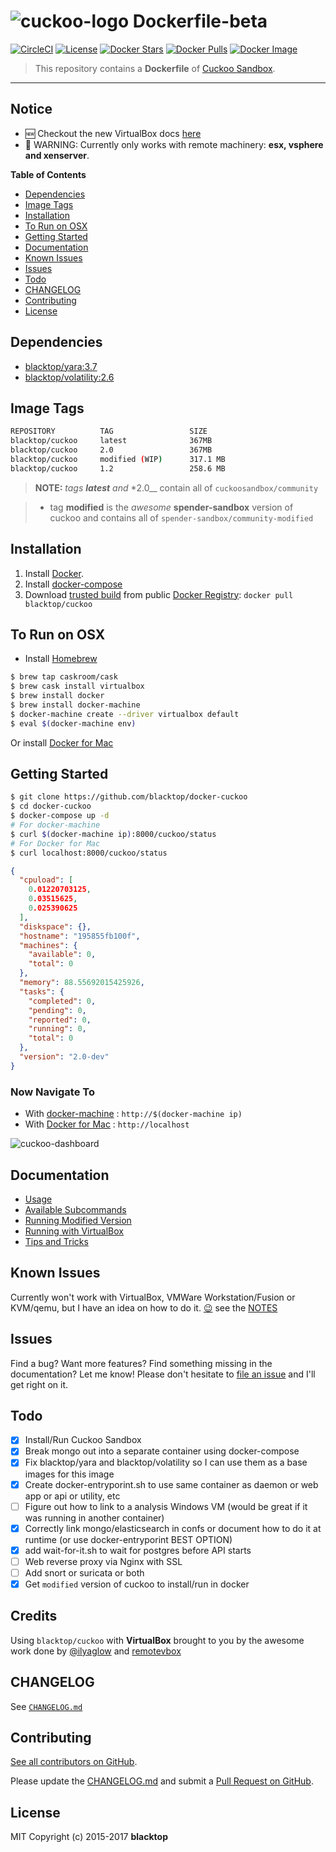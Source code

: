 # ![cuckoo-logo](https://github.com/blacktop/docker-cuckoo/raw/master/docs/img/logo.png) Dockerfile-beta

[![CircleCI](https://circleci.com/gh/blacktop/docker-cuckoo.png?style=shield)](https://circleci.com/gh/blacktop/docker-cuckoo) [![License](http://img.shields.io/:license-mit-blue.svg)](http://doge.mit-license.org) [![Docker Stars](https://img.shields.io/docker/stars/blacktop/cuckoo.svg)](https://hub.docker.com/r/blacktop/cuckoo/) [![Docker Pulls](https://img.shields.io/docker/pulls/blacktop/cuckoo.svg)](https://hub.docker.com/r/blacktop/cuckoo/) [![Docker Image](https://img.shields.io/badge/docker%20image-475MB%20MB-blue.svg)](https://hub.docker.com/r/blacktop/cuckoo/)

> This repository contains a **Dockerfile** of [Cuckoo Sandbox](https://github.com/cuckoosandbox/cuckoo).

--------------------------------------------------------------------------------

## Notice

- :new: Checkout the new VirtualBox docs [here](https://github.com/blacktop/docker-cuckoo/blob/master/docs/virtualbox.md)
- :construction: WARNING: Currently only works with remote machinery: **esx, vsphere and xenserver**.

**Table of Contents**

- [Dependencies](#dependencies)
- [Image Tags](#image-tags)
- [Installation](#installation)
- [To Run on OSX](#to-run-on-osx)
- [Getting Started](#getting-started)
- [Documentation](#documentation)
- [Known Issues](#known-issues)
- [Issues](#issues)
- [Todo](#todo)
- [CHANGELOG](#changelog)
- [Contributing](#contributing)
- [License](#license)

## Dependencies

- [blacktop/yara:3.7](https://hub.docker.com/r/blacktop/yara/)
- [blacktop/volatility:2.6](https://hub.docker.com/r/blacktop/volatility/)

## Image Tags

```bash
REPOSITORY          TAG                 SIZE
blacktop/cuckoo     latest              367MB
blacktop/cuckoo     2.0                 367MB
blacktop/cuckoo     modified (WIP)      317.1 MB
blacktop/cuckoo     1.2                 258.6 MB
```

> **NOTE:** _tags **latest** and_ *2.0__ contain all of `cuckoosandbox/community`

> - tag **modified** is the _awesome_ **spender-sandbox** version of cuckoo and contains all of `spender-sandbox/community-modified`

## Installation

1. Install [Docker](https://docs.docker.com).
2. Install [docker-compose](https://docs.docker.com/compose/install/)
3. Download [trusted build](https://hub.docker.com/r/blacktop/cuckoo/) from public [Docker Registry](https://hub.docker.com/): `docker pull blacktop/cuckoo`

## To Run on OSX

- Install [Homebrew](http://brew.sh)

```bash
$ brew tap caskroom/cask
$ brew cask install virtualbox
$ brew install docker
$ brew install docker-machine
$ docker-machine create --driver virtualbox default
$ eval $(docker-machine env)
```

Or install [Docker for Mac](https://docs.docker.com/docker-for-mac/)

## Getting Started

```bash
$ git clone https://github.com/blacktop/docker-cuckoo
$ cd docker-cuckoo
$ docker-compose up -d
# For docker-machine
$ curl $(docker-machine ip):8000/cuckoo/status
# For Docker for Mac
$ curl localhost:8000/cuckoo/status
```

```json
{
  "cpuload": [
    0.01220703125,
    0.03515625,
    0.025390625
  ],
  "diskspace": {},
  "hostname": "195855fb100f",
  "machines": {
    "available": 0,
    "total": 0
  },
  "memory": 88.55692015425926,
  "tasks": {
    "completed": 0,
    "pending": 0,
    "reported": 0,
    "running": 0,
    "total": 0
  },
  "version": "2.0-dev"
}
```

### Now Navigate To

- With [docker-machine](https://docs.docker.com/machine/) : `http://$(docker-machine ip)`
- With [Docker for Mac](https://docs.docker.com/engine/installation/mac/) : `http://localhost`

![cuckoo-dashboard](https://github.com/blacktop/docker-cuckoo/raw/master/docs/img/2.0/dashboard.png)

## Documentation

- [Usage](https://github.com/blacktop/docker-cuckoo/blob/master/docs/usage.md)
- [Available Subcommands](https://github.com/blacktop/docker-cuckoo/blob/master/docs/subcmd.md)
- [Running Modified Version](https://github.com/blacktop/docker-cuckoo/blob/master/docs/modified.md)
- [Running with VirtualBox](https://github.com/blacktop/docker-cuckoo/blob/master/docs/virtualbox.md)
- [Tips and Tricks](https://github.com/blacktop/docker-cuckoo/blob/master/docs/tips-tricks.md)

## Known Issues

Currently won't work with VirtualBox, VMWare Workstation/Fusion or KVM/qemu, but I have an idea on how to do it. [:wink:](https://github.com/blacktop/vm-proxy) see the [NOTES](https://github.com/blacktop/docker-cuckoo/blob/master/NOTES.md)

## Issues

Find a bug? Want more features? Find something missing in the documentation? Let me know! Please don't hesitate to [file an issue](https://github.com/blacktop/docker-cuckoo/issues/new) and I'll get right on it.

## Todo

- [x] Install/Run Cuckoo Sandbox
- [x] Break mongo out into a separate container using docker-compose
- [x] Fix blacktop/yara and blacktop/volatility so I can use them as a base images for this image
- [x] Create docker-entryporint.sh to use same container as daemon or web app or api or utility, etc
- [ ] Figure out how to link to a analysis Windows VM (would be great if it was running in another container)
- [x] Correctly link mongo/elasticsearch in confs or document how to do it at runtime (or use docker-entryporint BEST OPTION)
- [x] add wait-for-it.sh to wait for postgres before API starts
- [ ] Web reverse proxy via Nginx with SSL
- [ ] Add snort or suricata or both
- [x] Get `modified` version of cuckoo to install/run in docker

## Credits

Using `blacktop/cuckoo` with **VirtualBox** brought to you by the awesome work done by [@ilyaglow](https://github.com/ilyaglow) and [remotevbox](https://github.com/ilyaglow/remote-virtualbox)

## CHANGELOG

See [`CHANGELOG.md`](https://github.com/blacktop/docker-cuckoo/blob/master/CHANGELOG.md)

## Contributing

[See all contributors on GitHub](https://github.com/blacktop/docker-cuckoo/graphs/contributors).

Please update the [CHANGELOG.md](https://github.com/blacktop/docker-cuckoo/blob/master/CHANGELOG.md) and submit a [Pull Request on GitHub](https://help.github.com/articles/using-pull-requests/).

## License

MIT Copyright (c) 2015-2017 **blacktop**
